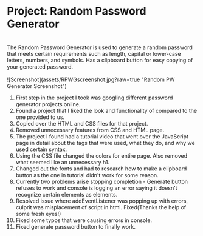 <h1>Project: Random Password Generator</h1>
<br>
The Random Password Generator is used to generate a random password that meets certain requirements such as length, capital or lower-case letters, numbers, and symbols. Has a clipboard button for easy copying of your generated password.
<br>

<br>
![Screenshot](assets/RPWGscreenshot.jpg?raw=true "Random PW Generator Screenshot")
<ol>
    <li>First step in the project I took was googling different password generator projects online.</li>
    <li>Found a project that I liked the look and functionality of compared to the one provided to us.</li>
    <li>Copied over the HTML and CSS files for that project.</li>
    <li>Removed unnecessary features from CSS and HTML page.</li>
    <li>The project I found had a tutorial video that went over the JavaScript page in detail about the tags that were used, what they do, and why we used certain syntax.</li>
    <li>Using the CSS file changed the colors for entire page. Also removed what seemed like an unnecessary h1.</li>
    <li>Changed out the fonts and had to research how to make a clipboard button as the one in tutorial didn't work for some reason.</li>
    <li>Currently two problems arise stopping completion - Generate button refuses to work and console is logging an error saying it doesn't recognize certain elements as elements.</li>
    <li>Resolved issue where addEventListener was popping up with errors, culprit was misplacement of script in html. Fixed(Thanks the help of some fresh eyes!)</li>
    <li>Fixed some typos that were causing errors in console.</li>
    <li>Fixed generate password button to finally work.</li>

</ol>


